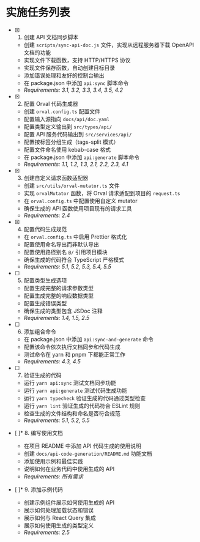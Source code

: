 # 实施任务列表

- [x] 1. 创建 API 文档同步脚本
  - 创建 `scripts/sync-api-doc.js` 文件，实现从远程服务器下载 OpenAPI 文档的功能
  - 实现文件下载函数，支持 HTTP/HTTPS 协议
  - 实现文件保存函数，自动创建目标目录
  - 添加错误处理和友好的控制台输出
  - 在 package.json 中添加 `api:sync` 脚本命令
  - _Requirements: 3.1, 3.2, 3.3, 3.4, 3.5, 4.2_

- [x] 2. 配置 Orval 代码生成器
  - 创建 `orval.config.ts` 配置文件
  - 配置输入源指向 `docs/api/doc.yaml`
  - 配置类型定义输出到 `src/types/api/`
  - 配置 API 服务代码输出到 `src/services/api/`
  - 配置按标签分组生成（tags-split 模式）
  - 配置文件命名使用 kebab-case 格式
  - 在 package.json 中添加 `api:generate` 脚本命令
  - _Requirements: 1.1, 1.2, 1.3, 2.1, 2.2, 2.3, 4.1_

- [x] 3. 创建自定义请求函数适配器
  - 创建 `src/utils/orval-mutator.ts` 文件
  - 实现 `orvalMutator` 函数，将 Orval 请求适配到项目的 `request.ts`
  - 在 `orval.config.ts` 中配置使用自定义 mutator
  - 确保生成的 API 函数使用项目现有的请求工具
  - _Requirements: 2.4_

- [x] 4. 配置代码生成规范
  - 在 `orval.config.ts` 中启用 Prettier 格式化
  - 配置使用命名导出而非默认导出
  - 配置使用路径别名 `@/` 引用项目模块
  - 确保生成的代码符合 TypeScript 严格模式
  - _Requirements: 5.1, 5.2, 5.3, 5.4, 5.5_

- [ ] 5. 配置类型生成选项
  - 配置生成完整的请求参数类型
  - 配置生成完整的响应数据类型
  - 配置生成错误类型
  - 确保生成的类型包含 JSDoc 注释
  - _Requirements: 1.4, 1.5, 2.5_

- [ ] 6. 添加组合命令
  - 在 package.json 中添加 `api:sync-and-generate` 命令
  - 配置该命令依次执行文档同步和代码生成
  - 测试命令在 yarn 和 pnpm 下都能正常工作
  - _Requirements: 4.3, 4.5_

- [ ] 7. 验证生成的代码
  - 运行 `yarn api:sync` 测试文档同步功能
  - 运行 `yarn api:generate` 测试代码生成功能
  - 运行 `yarn typecheck` 验证生成的代码通过类型检查
  - 运行 `yarn lint` 验证生成的代码符合 ESLint 规则
  - 检查生成的文件结构和命名是否符合规范
  - _Requirements: 5.1, 5.2, 5.5_

- [ ]* 8. 编写使用文档
  - 在项目 README 中添加 API 代码生成的使用说明
  - 创建 `docs/api-code-generation/README.md` 功能文档
  - 添加使用示例和最佳实践
  - 说明如何在业务代码中使用生成的 API
  - _Requirements: 所有需求_

- [ ]* 9. 添加示例代码
  - 创建示例组件展示如何使用生成的 API
  - 展示如何处理加载状态和错误
  - 展示如何与 React Query 集成
  - 展示如何使用生成的类型定义
  - _Requirements: 2.5_
